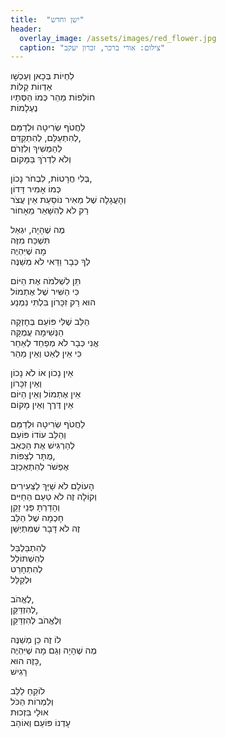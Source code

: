 ```yaml
---
title:  "ישן וחדש"
header:
  overlay_image: /assets/images/red_flower.jpg
  caption: "צילום: אורי ברכר, זכרון יעקב"
---
```


לִחְיוֹת בְּכָאן וְעַכְשָׁו  
אַדְווֹת קַלּוֹת  
חוֹלְפוֹת מַהֵר כְּמוֹ הַסְּתָיו  
נֶעְלָמוֹת

לַחֲטֹף שְׂרִיטָה וּלְדַמֵּם  
לְהִתְעַלֵּם, לְהִתְקַדֵּם,  
לְהַמְשִׁיךְ וְלִזְרֹם  
וְלֹא לִדְרֹךְ בַּמָּקוֹם

בְּלִי חֲרָטוֹת, לִבְחֹר נָכוֹן,  
כְּמוֹ אָמִיר דָּדוֹן  
וְהָעֲגָלָה שֶׁל מֵאִיר נוֹסַעַת אֵין עֲצֹר  
רַק לֹא לְהִשָּׁאֵר מֵאָחוֹר

מֶה שֶׁהָיָה, יִגְאַל  
תִּשְׁכַּח מִזֶּה  
מָה שֶׁיִּהְיֶה  
לְךָ כְּבָר וַדַּאי לֹא מְשַׁנֶּה

תֵּן לִשְׁלֹמֹה אֶת הַיּוֹם  
כִּי הַשִּׁיר שֶׁל אֶתְמוֹל   
הוּא רַק זִכָּרוֹן
בִּלְתִּי נִמְנַע

הַלֵּב שֶׁלִּי פּוֹעֵם בְּחָזְקָה  
הַנְּשִׁימָה עֲמֻקָּה  
אֱנִי כְּבָר לֹא מְפַחֵד לְאַחֵר  
כִּי אֵין לְאַט וְאֵין מַהֵר

אֵין נָכוֹן אוֹ לֹא נָכוֹן  
וְאֵין זִכָּרוֹן  
אֵין אֶתְמוֹל וְאֵין הַיּוֹם  
אֵין דֶּרֶך וְאֵין מָקוֹם

לַחֲטֹף שְׂרִיטָה וּלְדַמֵּם  
וְהַלֵּב עוֹדוֹ פּוֹעֵם  
לְהַרְגִּישׁ אֶת הַכְּאֵב  
מֻתָּר לְצַפּוֹת,  
אֶפְשֹׁר לְהִתְאַכְזֵב

הָעוֹלָם לֹא שַׁיָּךְ לַצְּעִירִים  
וְקוֹלָה זֶה לֹא טַעַם הַחַיִּים  
וְהָדַרְתָּ פְּנֵי זָקֵן  
חָכְמָה שֶׁל הַלֵּב  
זֶה לֹא דָּבָר שֶׁמִּתְיַשֵּׁן

לְהִתְבַּלְבֵּל  
לְהִשְׁתּוֹלֵל  
לְהִתְחָרֵט  
וּלְקַלֵּל

לֶאֱהֹב,  
לְהִזְדַּקֵּן,  
וְלֶאֱהֹב לְהִזְדַּקֵּן

לוֹ זֶה כֵּן מְשַׁנֶּה  
מֶה שֶׁהָיָה וְגַם מָה שֶׁיִּהְיֶה  
כָּזֶה הוּא,  
רָגִישׁ

לוֹקֵחַ לַלֵּב  
וְלִמְרוֹת הַכֹּל  
אוּלַי בִּזְכוּת  
עָדְנוֹ פּוֹעֵם וְאוֹהֵב
